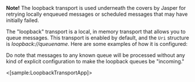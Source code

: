 <!--Title:Local Loopback Transport-->

<div class="alert alert-info"><b>Note!</b> The loopback transport is used underneath the covers by Jasper for retrying
locally enqueued messages or scheduled messages that may have initially failed.</div>


The "loopback" transport is a local, in memory transport that allows you to queue messages. This transport is enabled
by default, and the `Uri` structure is *loopback://queuename*. Here are some examples of how it is configured:

Do note that messages to any known queue will be processed without any kind of explicit configuration to make the 
loopback queues be "incoming."

<[sample:LoopbackTransportApp]>